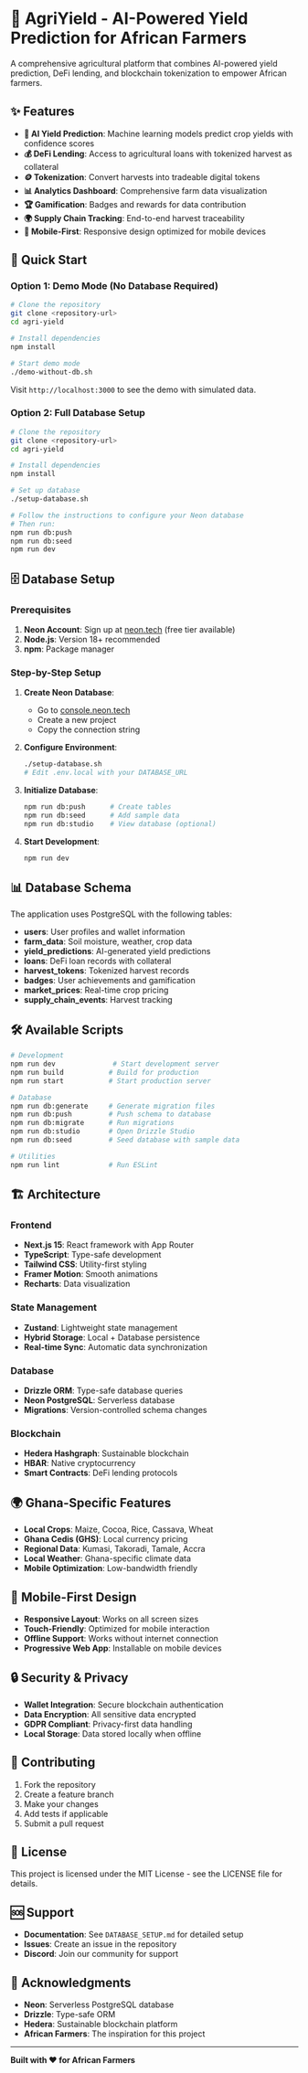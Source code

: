# 🌾 AgriYield - AI-Powered Yield Prediction for African Farmers

A comprehensive agricultural platform that combines AI-powered yield prediction, DeFi lending, and blockchain tokenization to empower African farmers.

## ✨ Features

- **🤖 AI Yield Prediction**: Machine learning models predict crop yields with confidence scores
- **💰 DeFi Lending**: Access to agricultural loans with tokenized harvest as collateral
- **🪙 Tokenization**: Convert harvests into tradeable digital tokens
- **📊 Analytics Dashboard**: Comprehensive farm data visualization
- **🏆 Gamification**: Badges and rewards for data contribution
- **🌍 Supply Chain Tracking**: End-to-end harvest traceability
- **📱 Mobile-First**: Responsive design optimized for mobile devices

## 🚀 Quick Start

### Option 1: Demo Mode (No Database Required)

```bash
# Clone the repository
git clone <repository-url>
cd agri-yield

# Install dependencies
npm install

# Start demo mode
./demo-without-db.sh
```

Visit `http://localhost:3000` to see the demo with simulated data.

### Option 2: Full Database Setup

```bash
# Clone the repository
git clone <repository-url>
cd agri-yield

# Install dependencies
npm install

# Set up database
./setup-database.sh

# Follow the instructions to configure your Neon database
# Then run:
npm run db:push
npm run db:seed
npm run dev
```

## 🗄️ Database Setup

### Prerequisites

1. **Neon Account**: Sign up at [neon.tech](https://neon.tech) (free tier available)
2. **Node.js**: Version 18+ recommended
3. **npm**: Package manager

### Step-by-Step Setup

1. **Create Neon Database**:

   - Go to [console.neon.tech](https://console.neon.tech)
   - Create a new project
   - Copy the connection string

2. **Configure Environment**:

   ```bash
   ./setup-database.sh
   # Edit .env.local with your DATABASE_URL
   ```

3. **Initialize Database**:

   ```bash
   npm run db:push      # Create tables
   npm run db:seed      # Add sample data
   npm run db:studio    # View database (optional)
   ```

4. **Start Development**:
   ```bash
   npm run dev
   ```

## 📊 Database Schema

The application uses PostgreSQL with the following tables:

- **users**: User profiles and wallet information
- **farm_data**: Soil moisture, weather, crop data
- **yield_predictions**: AI-generated yield predictions
- **loans**: DeFi loan records with collateral
- **harvest_tokens**: Tokenized harvest records
- **badges**: User achievements and gamification
- **market_prices**: Real-time crop pricing
- **supply_chain_events**: Harvest tracking

## 🛠️ Available Scripts

```bash
# Development
npm run dev              # Start development server
npm run build           # Build for production
npm run start           # Start production server

# Database
npm run db:generate     # Generate migration files
npm run db:push         # Push schema to database
npm run db:migrate      # Run migrations
npm run db:studio       # Open Drizzle Studio
npm run db:seed         # Seed database with sample data

# Utilities
npm run lint            # Run ESLint
```

## 🏗️ Architecture

### Frontend

- **Next.js 15**: React framework with App Router
- **TypeScript**: Type-safe development
- **Tailwind CSS**: Utility-first styling
- **Framer Motion**: Smooth animations
- **Recharts**: Data visualization

### State Management

- **Zustand**: Lightweight state management
- **Hybrid Storage**: Local + Database persistence
- **Real-time Sync**: Automatic data synchronization

### Database

- **Drizzle ORM**: Type-safe database queries
- **Neon PostgreSQL**: Serverless database
- **Migrations**: Version-controlled schema changes

### Blockchain

- **Hedera Hashgraph**: Sustainable blockchain
- **HBAR**: Native cryptocurrency
- **Smart Contracts**: DeFi lending protocols

## 🌍 Ghana-Specific Features

- **Local Crops**: Maize, Cocoa, Rice, Cassava, Wheat
- **Ghana Cedis (GHS)**: Local currency pricing
- **Regional Data**: Kumasi, Takoradi, Tamale, Accra
- **Local Weather**: Ghana-specific climate data
- **Mobile Optimization**: Low-bandwidth friendly

## 📱 Mobile-First Design

- **Responsive Layout**: Works on all screen sizes
- **Touch-Friendly**: Optimized for mobile interaction
- **Offline Support**: Works without internet connection
- **Progressive Web App**: Installable on mobile devices

## 🔒 Security & Privacy

- **Wallet Integration**: Secure blockchain authentication
- **Data Encryption**: All sensitive data encrypted
- **GDPR Compliant**: Privacy-first data handling
- **Local Storage**: Data stored locally when offline

## 🤝 Contributing

1. Fork the repository
2. Create a feature branch
3. Make your changes
4. Add tests if applicable
5. Submit a pull request

## 📄 License

This project is licensed under the MIT License - see the LICENSE file for details.

## 🆘 Support

- **Documentation**: See `DATABASE_SETUP.md` for detailed setup
- **Issues**: Create an issue in the repository
- **Discord**: Join our community for support

## 🌟 Acknowledgments

- **Neon**: Serverless PostgreSQL database
- **Drizzle**: Type-safe ORM
- **Hedera**: Sustainable blockchain platform
- **African Farmers**: The inspiration for this project

---

**Built with ❤️ for African Farmers**
